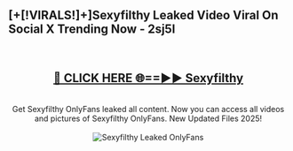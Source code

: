 <h2>[+[!VIRALS!]+]Sexyfilthy Leaked Video Viral On Social X Trending Now - 2sj5l</h2>
<br>
<div align="center">
<h2><a href="https://libra.edu.pl?Sexyfilthy" rel="nofollow">🔴 CLICK HERE 🌐==►► Sexyfilthy</a></h2>
<br>
Get Sexyfilthy OnlyFans leaked all content. Now you can access all videos and pictures of Sexyfilthy OnlyFans. New Updated Files 2025!
<br>
<br>
<a href="https://libra.edu.pl?Sexyfilthy" rel="nofollow" data-target="animated-image.originalLink"><img src="https://i.ibb.co.com/WyWwxjT/player-gif2.gif" alt="Sexyfilthy Leaked OnlyFans" style="max-width: 100%; display: inline-block;" data-target="animated-image.originalImage"></a>
</div>
<br>